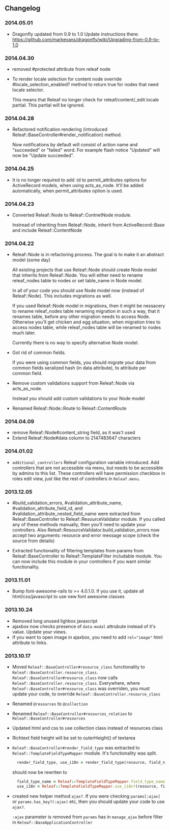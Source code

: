 ## Changelog

### 2014.05.01
* Dragonfly updated from 0.9 to 1.0
  Update instructions there: https://github.com/markevans/dragonfly/wiki/Upgrading-from-0.9-to-1.0

### 2014.04.30
* removed #protected attribute from releaf node
* To render locale selection for content node override
  \#locale_selection_enabled? method to return true for nodes that need locale
  selector.

  This means that Releaf no longer check for releaf/content/_edit.locale
  partial. This partial will be ignored.

### 2014.04.28
* Refactored notification rendering (introduced
  Releaf::BaseController#render_notification) method.

  Now notifications by default will consist of action name and "succeeded" or
  "failed" word. For example flash notice "Updated" will now be
  "Update succeeded".

### 2014.04.25
* It is no longer required to add :id to permit_attributes options for
  ActiveRecord models, when using acts_as_node. It'll be added automatically,
  when permit_attributes option is used.

### 2014.04.23
* Converted Releaf::Node to Releaf::ContnetNode module.

  Instread of inheriting from Releaf::Node, inherit from ActiveRecord::Base and
  include Releaf::ContentNode

### 2014.04.22
* Releaf::Node is in refactoring process. The goal is to make it an abstract
  model (some day)

  All existing projects that use Releaf::Node should create Node model that inherits
  from Releaf::Node. You will either need to rename releaf_nodes table to
  nodes or set table_name in Node model.

  In all of your code you should use Node model now (instead of Releaf::Node).
  This includes migrations as well.

  If you used Releaf::Node model in migrations, then it might be nessacery to
  rename releaf_nodes table renaming migration in such a way, that it renames
  table, before any other migration needs to access Node. Otherwise you'll get
  chicken and egg situation, when migration tries to access nodes table, while
  releaf_nodes table will be renamed to nodes much later.

  Currently there is no way to specify alternative Node model.

* Got rid of common fields.

  If you were using common fields, you should migrate your data from common
  fields seralized hash (in data attribute), to attribute per common field.

* Remove custom validations support from Releaf::Node via acts_as_node.

  Instead you should add custom validations to your Node model

* Renamed Releaf::Node::Route to Releaf::ContentRoute

### 2014.04.09
* remove Releaf::Node#content_string field, as it was't used
* Extend Releaf::Node#data column to 2147483647 characters

### 2014.01.02
* ```additional_controllers``` Releaf configuration variable introduced. Add
  controllers that are not accessible via menu, but needs to be accessible by
  admins to this list.  These controllers will have permission checkbox in
  roles edit view, just like the rest of controllers in ```Releaf.menu```.

### 2013.12.05
* \#build_validation_errors, #validation_attribute_name,
  \#validation_attribute_field_id, and #validation_attribute_nested_field_name
  were extracted from Releaf::BaseController to Releaf::ResourceValidator module.
  If you called any of these methods manually, then you'll need to update your
  controllers. Also Releaf::ResourceValidator.build_validation_errors now
  accept two arguments: resource and error message scope (check the source from
  details)

* Extracted functionality of filtering templates from params from
  Releaf::BaseController to Releaf::TemplateFilter includable module.
  You can now include this module in your controllers if you want similar
  functionality.


### 2013.11.01
* Bump font-awesome-rails to >= 4.0.1.0. If you use it, update all
  html/css/javascript to use new font awesome classes


### 2013.10.24

* Removed long unused lighbox javascript
* ajaxbox now checks presence of ```data-modal``` attrubute instead of it's value. Update your views.
* If you want to open image in ajaxbox, you need to add ```rel="image"``` html attribute to links.


### 2013.10.17

* Moved ```Releaf::BaseController#resource_class``` functionality to
  ```Releaf::BaseController.resource_class```.
  ```Releaf::BaseController#resource_class``` now calls ```Releaf::BaseController.resource_class```.
  Everywhere, where ```Releaf::BaseController#resource_class``` was overriden,
  you must update your code, to override
  ```Releaf::BaseController.resource_class```
* Renamed ```@resources``` to ```@collection```
* Renamed ```Releaf::BaseController#resources_relation``` to ```Releaf::BaseController#resources```
* Updated html and css to use collection class instead of resources class
* Richtext field height will be set to outerHeight() of textarea
* ```Releaf::BaseController#render_field_type``` was extracted to
  ```Releaf::TemplateFieldTypeMapper``` module.
  It's functionality was split.

  ```ruby
    render_field_type, use_i18n = render_field_type(resource, field_name)
  ```

  should now be rewriten to

  ```ruby
    field_type_name = Releaf::TemplateFieldTypeMapper.field_type_name(resource, field_name)
    use_i18n = Releaf::TemplateFieldTypeMapper.use_i18n?(resource, field_name)
  ```
* created new helper method ```ajax?```. If you were checking
  ```params[:ajax]``` or ```params.has_key?(:ajax)``` etc, then you should
  update your code to use ```ajax?```.

  ```:ajax``` parameter is removed from ```params``` has in ```manage_ajax```
  before filter in ```Releaf::BaseApplicationController```
